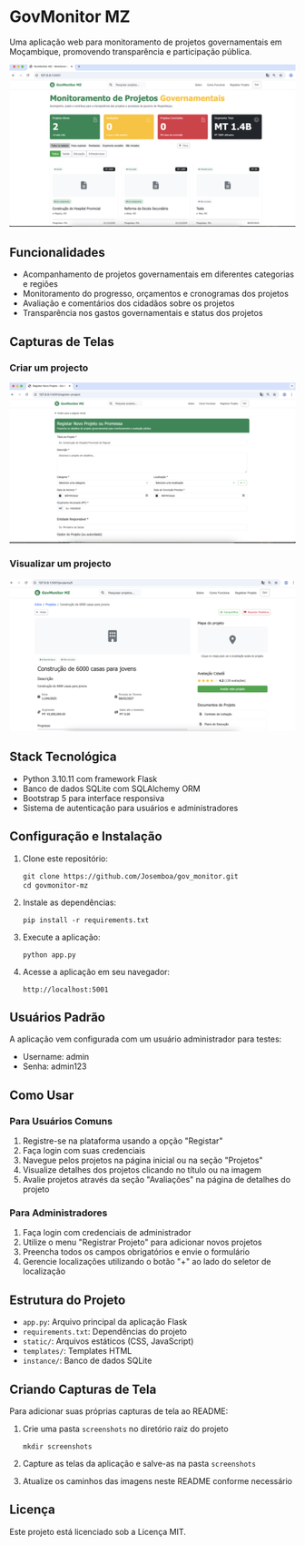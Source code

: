 # GovMonitor MZ

Uma aplicação web para monitoramento de projetos governamentais em Moçambique, promovendo transparência e participação pública.

![GovMonitor MZ Homepage](screenshots/homepage.png)

## Funcionalidades

- Acompanhamento de projetos governamentais em diferentes categorias e regiões
- Monitoramento do progresso, orçamentos e cronogramas dos projetos
- Avaliação e comentários dos cidadãos sobre os projetos
- Transparência nos gastos governamentais e status dos projetos

## Capturas de Telas

### Criar um projecto
![Página Inicial](screenshots/criar.png)

### Visualizar um projecto
![Página Inicial](screenshots/visualizar.png)

## Stack Tecnológica

- Python 3.10.11 com framework Flask
- Banco de dados SQLite com SQLAlchemy ORM
- Bootstrap 5 para interface responsiva
- Sistema de autenticação para usuários e administradores

## Configuração e Instalação

1. Clone este repositório:
   ```
   git clone https://github.com/Josemboa/gov_monitor.git
   cd govmonitor-mz
   ```

2. Instale as dependências:
   ```
   pip install -r requirements.txt
   ```

3. Execute a aplicação:
   ```
   python app.py
   ```

4. Acesse a aplicação em seu navegador:
   ```
   http://localhost:5001
   ```

## Usuários Padrão

A aplicação vem configurada com um usuário administrador para testes:

- Username: admin
- Senha: admin123

## Como Usar

### Para Usuários Comuns
1. Registre-se na plataforma usando a opção "Registar"
2. Faça login com suas credenciais
3. Navegue pelos projetos na página inicial ou na seção "Projetos"
4. Visualize detalhes dos projetos clicando no título ou na imagem
5. Avalie projetos através da seção "Avaliações" na página de detalhes do projeto


### Para Administradores
1. Faça login com credenciais de administrador
2. Utilize o menu "Registrar Projeto" para adicionar novos projetos
3. Preencha todos os campos obrigatórios e envie o formulário
4. Gerencie localizações utilizando o botão "+" ao lado do seletor de localização

## Estrutura do Projeto

- `app.py`: Arquivo principal da aplicação Flask
- `requirements.txt`: Dependências do projeto
- `static/`: Arquivos estáticos (CSS, JavaScript)
- `templates/`: Templates HTML
- `instance/`: Banco de dados SQLite

## Criando Capturas de Tela

Para adicionar suas próprias capturas de tela ao README:

1. Crie uma pasta `screenshots` no diretório raiz do projeto
   ```
   mkdir screenshots
   ```

2. Capture as telas da aplicação e salve-as na pasta `screenshots`

3. Atualize os caminhos das imagens neste README conforme necessário

## Licença

Este projeto está licenciado sob a Licença MIT.